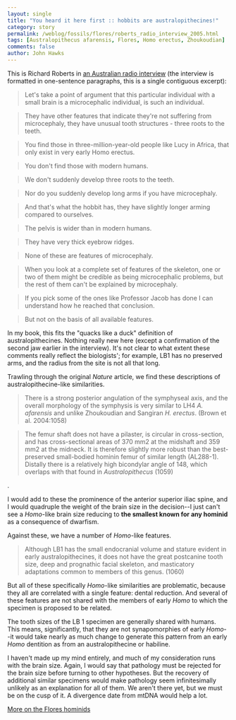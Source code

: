 ```yaml
---
layout: single 
title: "You heard it here first :: hobbits are australopithecines!" 
category: story
permalink: /weblog/fossils/flores/roberts_radio_interview_2005.html
tags: [Australopithecus afarensis, Flores, Homo erectus, Zhoukoudian] 
comments: false 
author: John Hawks 
---
```



<p>
This is Richard Roberts in <a href="http://www.abc.net.au/lateline/content/2004/s1250924.htm">an Australian radio interview</a> (the interview is formatted in one-sentence paragraphs, this is a single contiguous excerpt):
</p>

<blockquote>Let's take a point of argument that this particular individual with a small brain is a microcephalic individual, is such an individual.</blockquote>

<blockquote>They have other features that indicate they're not suffering from microcephaly, they have unusual tooth structures - three roots to the teeth.</blockquote>

<blockquote>You find those in three-million-year-old people like Lucy in Africa, that only exist in very early Homo erectus.</blockquote>

<blockquote>You don't find those with modern humans.</blockquote>

<blockquote>We don't suddenly develop three roots to the teeth.</blockquote>

<blockquote>Nor do you suddenly develop long arms if you have microcephaly.</blockquote>

<blockquote>And that's what the hobbit has, they have slightly longer arming compared to ourselves.</blockquote>

<blockquote>The pelvis is wider than in modern humans.</blockquote>

<blockquote>They have very thick eyebrow ridges.</blockquote>

<blockquote>None of these are features of microcephaly.</blockquote>

<blockquote>When you look at a complete set of features of the skeleton, one or two of them might be credible as being microcephalic problems, but the rest of them can't be explained by microcephaly.</blockquote>

<blockquote>If you pick some of the ones like Professor Jacob has done I can understand how he reached that conclusion.</blockquote>

<blockquote>But not on the basis of all available features.</blockquote>

<p>
In my book, this fits the "quacks like a duck" definition of australopithecines. Nothing really new here (except a confirmation of the second jaw earlier in the interview). It's not clear to what extent these comments really reflect the biologists'; for example, LB1 has no preserved arms, and the radius from the site is not all that long. 
</p>

<p>
Trawling through the original <i>Nature</i> article, we find these descriptions of australopithecine-like similarities. 
</p>

<blockquote>There is a strong posterior angulation of the symphyseal axis, and the overall morphology of the symphysis is very similar to LH4 <i>A. afarensis</i> and unlike Zhoukoudian and Sangiran <i>H. erectus</i>. (Brown et al. 2004:1058)</blockquote>

<blockquote>The femur shaft does not have a pilaster, is circular in cross-section, and has cross-sectional areas of 370 mm<super>2</super> at the midshaft and 359 mm<super>2</super> at the midneck. It is therefore slightly more robust than the best-preserved small-bodied hominin femur of similar length (AL288-1). Distally there is a relatively high bicondylar angle of 148, which overlaps with that found in <i>Australopithecus</i> (1059)</blockquote>. 
</p>

<p>
I would add to these the prominence of the anterior superior iliac spine, and I would quadruple the weight of the brain size in the decision--I just can't see a <i>Homo</i>-like brain size reducing to <b>the smallest known for any hominid</b> as a consequence of dwarfism. 
</p>

<p>
Against these, we have a number of <i>Homo</i>-like features. 
</p>

<blockquote>Although LB1 has the small endocranial volume and stature evident in early australopithecines, it does not have the great postcanine tooth size, deep and prognathic facial skeleton, and masticatory adaptations common to members of this genus. (1060)</blockquote>

<p>
But all of these specifically <i>Homo</i>-like similarities are problematic, because they all are correlated with a single feature: dental reduction. And several of these features are not shared with the members of early <i>Homo</i> to which the specimen is proposed to be related. 
</p>

<p>
The tooth sizes of the LB 1 specimen are generally shared with humans. This means, significantly, that they are not synapomorphies of early <i>Homo</i>--it would take nearly as much change to generate this pattern from an early <i>Homo</i> dentition as from an australopithecine or habiline. 
</p>

<p>
I haven't made up my mind entirely, and much of my consideration runs with the brain size. Again, I would say that pathology must be rejected for the brain size before turning to other hypotheses. But the recovery of additional similar specimens would make pathology seem infinitesimally unlikely as an explanation for all of them. We aren't there yet, but we must be on the cusp of it. A divergence date from mtDNA would help a lot. 
</p>

<p>
<a href="weblog/fossils/flores/">More on the Flores hominids</a>
</p>


